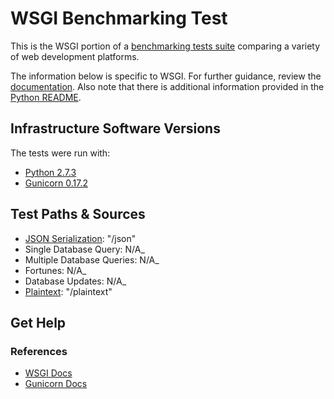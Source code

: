 # WSGI Benchmarking Test

This is the WSGI portion of a [benchmarking tests suite](../../) 
comparing a variety of web development platforms.

The information below is specific to WSGI. For further guidance, 
review the [documentation](http://frameworkbenchmarks.readthedocs.org/en/latest/). 
Also note that there is additional information provided in 
the [Python README](../).

## Infrastructure Software Versions

The tests were run with:

* [Python 2.7.3](http://www.python.org/)
* [Gunicorn 0.17.2](http://gunicorn.org/)

## Test Paths & Sources

* [JSON Serialization](hello.py): "/json"
* Single Database Query: N/A_
* Multiple Database Queries: N/A_
* Fortunes: N/A_
* Database Updates: N/A_
* [Plaintext](hello.py): "/plaintext"

## Get Help

### References

* [WSGI Docs](http://wsgi.readthedocs.org/en/latest/)
* [Gunicorn Docs](http://docs.gunicorn.org/en/latest/run.html)
